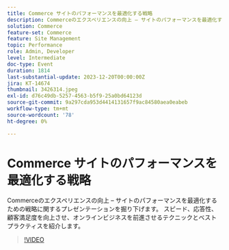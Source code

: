 ```yaml
---
title: Commerce サイトのパフォーマンスを最適化する戦略
description: Commerceのエクスペリエンスの向上 – サイトのパフォーマンスを最適化するための戦略に関するプレゼンテーションを掘り下げます。 スピード、応答性、顧客満足度を向上させ、オンラインビジネスを前進させるテクニックとベストプラクティスを紹介します。
solution: Commerce
feature-set: Commerce
feature: Site Management
topic: Performance
role: Admin, Developer
level: Intermediate
doc-type: Event
duration: 1814
last-substantial-update: 2023-12-20T00:00:00Z
jira: KT-14674
thumbnail: 3426314.jpeg
exl-id: d76c49db-5257-4563-b5f9-25a0bd64123d
source-git-commit: 9a297cda953d4414131657f9ac84580aea0eabeb
workflow-type: tm+mt
source-wordcount: '78'
ht-degree: 0%

---
```


# Commerce サイトのパフォーマンスを最適化する戦略

Commerceのエクスペリエンスの向上 – サイトのパフォーマンスを最適化するための戦略に関するプレゼンテーションを掘り下げます。 スピード、応答性、顧客満足度を向上させ、オンラインビジネスを前進させるテクニックとベストプラクティスを紹介します。

>[!VIDEO](https://video.tv.adobe.com/v/3426314/?learn=on)
